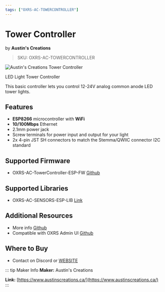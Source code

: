 ```yaml
---
tags: ["OXRS-AC-TOWERCONTROLLER"]
---
```


# Tower Controller
<p class="maker">by <b>Austin's Creations</b></p>

> SKU: OXRS-AC-TOWERCONTROLLER

<!-- Board Image -->
![Austin's Creations Tower Controller](/images/oxrs-tower-controller.jpg)

<!-- Board Description -->
LED Light Tower Controller

This basic controller lets you control 12-24V analog common anode LED tower lights.

## Features

- **ESP8266** microcontroller with **WiFi**
- **10/100Mbps** Ethernet
- 2.1mm power jack
- Screw terminals for power input and output for your light
- 2x 4-pin JST SH connectors to match the Stemma/QWIIC connector I2C standard

## Supported Firmware
 - OXRS-AC-TowerController-ESP-FW [Github](https://github.com/austinscreations/OXRS-AC-TowerController-ESP-FW)

## Supported Libraries
 - OXRS-AC-SENSORS-ESP-LIB [Link](/docs/libraries/esp-sensor-library.md)

## Additional Resources
- More info [Github](https://github.com/austinscreations/Tower-Controller)
- Compatible with OXRS Admin UI [Github](https://github.com/OXRS-IO/OXRS-IO-AdminUI-WEB-APP)

## Where to Buy
- Contact on Discord or [WEBSITE](https://www.austinscreations.ca/)

<!-- ## FAQs
:::
TODO - to supply some FAQ's
::: -->

::: tip Maker Info
**Maker:** Austin's Creations

**Link:** [https://www.austinscreations.ca/](https://www.austinscreations.ca/)
:::